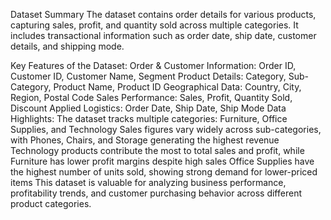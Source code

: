 Dataset Summary
The dataset contains order details for various products, capturing sales, profit, and quantity sold across multiple categories. It includes transactional information such as order date, ship date, customer details, and shipping mode.

Key Features of the Dataset:
Order & Customer Information: Order ID, Customer ID, Customer Name, Segment
Product Details: Category, Sub-Category, Product Name, Product ID
Geographical Data: Country, City, Region, Postal Code
Sales Performance: Sales, Profit, Quantity Sold, Discount Applied
Logistics: Order Date, Ship Date, Ship Mode
Data Highlights:
The dataset tracks multiple categories: Furniture, Office Supplies, and Technology
Sales figures vary widely across sub-categories, with Phones, Chairs, and Storage generating the highest revenue
Technology products contribute the most to total sales and profit, while Furniture has lower profit margins despite high sales
Office Supplies have the highest number of units sold, showing strong demand for lower-priced items
This dataset is valuable for analyzing business performance, profitability trends, and customer purchasing behavior across different product categories.










